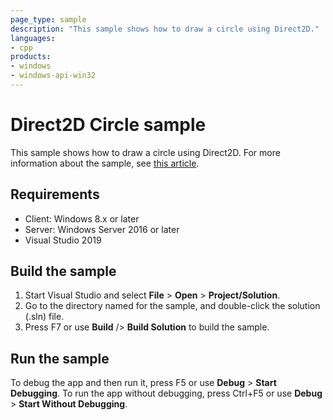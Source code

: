 ```yaml
---
page_type: sample
description: "This sample shows how to draw a circle using Direct2D."
languages:
- cpp
products:
- windows
- windows-api-win32
---
```


# Direct2D Circle sample

This sample shows how to draw a circle using Direct2D. For more information about the sample, see [this article](https://docs.microsoft.com/windows/win32/learnwin32/direct2d-circle-sample).

## Requirements

* Client: Windows 8.x or later
* Server: Windows Server 2016 or later
* Visual Studio 2019

## Build the sample

1. Start Visual Studio and select **File** \> **Open** \> **Project/Solution**.
2. Go to the directory named for the sample, and double-click the solution (.sln) file.
3. Press F7 or use **Build** /> **Build Solution** to build the sample.

## Run the sample

To debug the app and then run it, press F5 or use **Debug** \> **Start Debugging**. To run the app without debugging, press Ctrl+F5 or use **Debug** \> **Start Without Debugging**.
